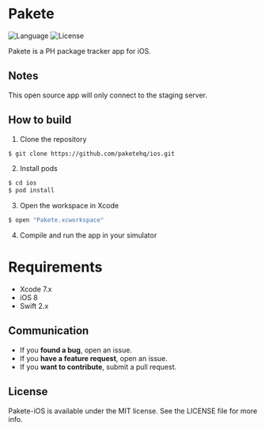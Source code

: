 Pakete
============
![Language](https://img.shields.io/badge/language-Swift%202-orange.svg)
![License](https://img.shields.io/github/license/paketehq/ios.svg?style=flat)

Pakete is a PH package tracker app for iOS.

## Notes
This open source app will only connect to the staging server.

## How to build

1) Clone the repository

```bash
$ git clone https://github.com/paketehq/ios.git
```

2) Install pods

```bash
$ cd ios
$ pod install
```

3) Open the workspace in Xcode

```bash
$ open "Pakete.xcworkspace"
```
4) Compile and run the app in your simulator

# Requirements

* Xcode 7.x
* iOS 8
* Swift 2.x

## Communication

- If you **found a bug**, open an issue.
- If you **have a feature request**, open an issue.
- If you **want to contribute**, submit a pull request.

## License

Pakete-iOS is available under the MIT license. See the LICENSE file for more info.
